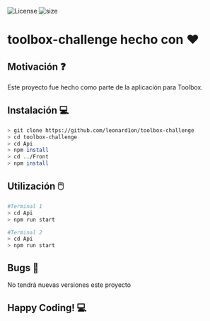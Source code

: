 ![License](https://img.shields.io/github/license/leonard1on/toolbox-challenge.svg) ![size](https://img.shields.io/github/repo-size/leonard1on/toolbox-challenge)
# toolbox-challenge hecho con :heart:

## Motivación :question:
Este proyecto fue hecho como parte de la aplicación para Toolbox.
## Instalación :computer:
```bash
> git clone https://github.com/leonard1on/toolbox-challenge
> cd toolbox-challenge
> cd Api
> npm install
> cd ../Front
> npm install
```
## Utilización :computer_mouse:
```bash
#Terminal 1
> cd Api
> npm run start

#Terminal 2
> cd Api
> npm run start
```

## Bugs :bug:
No tendrá nuevas versiones este proyecto

## Happy Coding! :computer:

